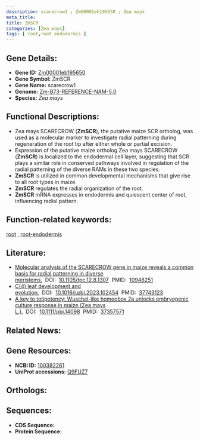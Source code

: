 ```yaml
---
description: scarecrow1 ; Zm00001eb195650 ; Zea mays
meta_title:
title: ZmSCR
categories: [Zea mays]
tags: [ root,root endodermis ]
---
```


## Gene Details:
- **Gene ID:**	[Zm00001eb195650](https://www.maizegdb.org/gene_center/gene/Zm00001eb195650)
- **Gene Symbol:** ZmSCR
- **Gene Name:** scarecrow1
- **Genome:** [Zm-B73-REFERENCE-NAM-5.0](https://www.maizegdb.org/genome/assembly/Zm-B73-REFERENCE-NAM-5.0)
- **Species:** *Zea mays*

## Functional Descriptions:
   - Zea mays SCARECROW (**ZmSCR**), the putative maize SCR ortholog, was used as a molecular marker to investigate radial patterning during regeneration of the root tip after either whole or partial excision.
   - Expression of the putative maize ortholog Zea mays SCARECROW (**ZmSCR**) is localized to the endodermal cell layer, suggesting that SCR plays a similar role in conserved pathways involved in regulation of the radial patterning of the diverse RAMs in these two species.
   - **ZmSCR** is utilized in common developmental mechanisms that give rise to all root types in maize.
   - **ZmSCR** regulates the radial organization of the root.
   - **ZmSCR** mRNA expresses in endodermis and quiescent center of root, influencing radial pattern.

## Function-related keywords:
[root](/tags/root/)&nbsp;,&nbsp;[root-endodermis](/tags/root-endodermis/)

## Literature:
   - [Molecular analysis of the SCARECROW gene in maize reveals a common basis for radial patterning in diverse meristems.]( https://academic.oup.com/plcell/article/12/8/1307/6008891?login=true)&nbsp;&nbsp;DOI:&nbsp;&nbsp;[10.1105/tpc.12.8.1307](https://academic.oup.com/plcell/article/12/8/1307/6008891?login=true)&nbsp;&nbsp;PMID:&nbsp;&nbsp;[10948251](https://pubmed.ncbi.nlm.nih.gov/10948251/)
   - [C(4) leaf development and evolution.]( https://www.sciencedirect.com/science/article/abs/pii/S136952662300119X?via%3Dihub)&nbsp;&nbsp;DOI:&nbsp;&nbsp;[10.1016/j.pbi.2023.102454](https://www.sciencedirect.com/science/article/abs/pii/S136952662300119X?via%3Dihub)&nbsp;&nbsp;PMID:&nbsp;&nbsp;[37743123](https://pubmed.ncbi.nlm.nih.gov/37743123/)
   - [A key to totipotency: Wuschel-like homeobox 2a unlocks embryogenic culture response in maize (Zea mays L.).]( https://onlinelibrary.wiley.com/doi/10.1111/pbi.14098)&nbsp;&nbsp;DOI:&nbsp;&nbsp;[10.1111/pbi.14098](https://onlinelibrary.wiley.com/doi/10.1111/pbi.14098)&nbsp;&nbsp;PMID:&nbsp;&nbsp;[37357571](https://pubmed.ncbi.nlm.nih.gov/37357571/)

## Related News:

## Gene Resources:
- **NCBI ID:** [100382261](https://www.ncbi.nlm.nih.gov/gene/?term=100382261)
- **UniProt accessions:** [Q9FUZ7](https://www.uniprot.org/uniprotkb/Q9FUZ7/entry)

## Orthologs:

## Sequences:
- **CDS Sequence:**
- **Protein Sequence:**
